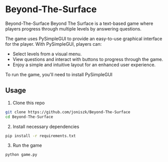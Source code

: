 # Beyond-The-Surface

Beyond-The-Surface Beyond The Surface is a text-based game where players progress through multiple levels by answering questions.

The game uses PySimpleGUI to provide an easy-to-use graphical interface for the player. With PySimpleGUI, players can:
- Select levels from a visual menu.
- View questions and interact with buttons to progress through the game.
- Enjoy a simple and intuitive layout for an enhanced user experience.

To run the game, you'll need to install PySimpleGUI

## Usage

1. Clone this repo

```sh
git clone https://github.com/joniszk/Beyond-The-Surface
cd Beyond-The-Surface
```

2. Install necessary dependencies

```sh
pip install -r requirements.txt
```

3. Run the game

```sh
python game.py
```
